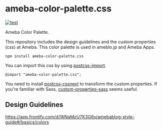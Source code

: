# ameba-color-palette.css

[![test](https://github.com/openameba/ameba-color-palette.css/workflows/test/badge.svg)](https://github.com/openameba/ameba-color-palette.css/actions?query=workflow%3Atest)

Ameba Color Palette.

This repository includes the design guidelines and the custom properties (css) at Ameba. This color palette is used in ameblo.jp and Ameba Apps.

```
npm install ameba-color-palette.css
```

You can import this css by using [postcss-import](https://github.com/postcss/postcss-import).

```
@import "ameba-color-palette.css";
```

You need to install [postcss-cssnext](https://github.com/MoOx/postcss-cssnext) to transform the custom properties. If you're familiar with Sass, [custom-properties-sass](https://www.npmjs.com/package/custom-properties-sass) seems useful.

## Design Guidelines
https://app.frontify.com/d/WNaMzU7K3G6y/amebablog-style-guide#/basics/colors
